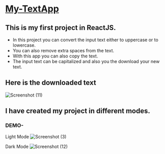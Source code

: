 
# [My-TextApp](https://mytextapp.netlify.app/)

## This is my first project in ReactJS.

* In this project you can convert the input text either to uppercase or to lowercase.
* You can also remove extra spaces from the text.
* With this app you can also copy the text.
* The input text can be capitalized and also you the download your new text.

## Here is the downloaded text
![Screenshot (11)](https://user-images.githubusercontent.com/83106116/144919746-8025f11b-ad98-45ef-92f3-a861bd868afc.png)


## I have created my project in different modes.
### DEMO-

Light Mode
![Screenshot (3)](https://user-images.githubusercontent.com/83106116/144919045-d79e4d67-5e14-433c-b8b5-a2deaab9f546.png)

Dark Mode
![Screenshot (12)](https://user-images.githubusercontent.com/83106116/144919957-d1bf3c0b-fe30-4a3c-a2b6-a50fe6c40580.png)





